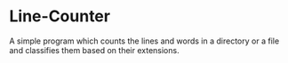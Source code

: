 # Line-Counter
A simple program which counts the lines and words in a directory or a file and classifies them based on their extensions.
